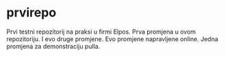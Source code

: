 # prvirepo
Prvi testni repozitorij na praksi u firmi Elpos.
Prva promjena u ovom repozitoriju.
I evo druge promjene.
Evo promjene napravljene online.
Jedna promjena za demonstraciju pulla.
